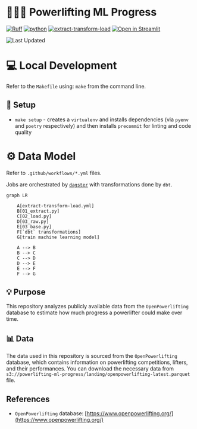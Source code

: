 # 💪🏋️‍♂️ Powerlifting ML Progress

[![Ruff](https://img.shields.io/endpoint?url=https://raw.githubusercontent.com/astral-sh/ruff/main/assets/badge/v2.json)](https://github.com/astral-sh/ruff)
[![python](https://img.shields.io/badge/Python-3.11-3776AB.svg?style=flat&logo=python&logoColor=white)](https://www.python.org)
[![extract-transform-load](https://github.com/namtonthat/powerlifting-ml-progress/actions/workflows/extract-transform-load.yml/badge.svg)](https://github.com/namtonthat/powerlifting-ml-progress/actions/workflows/extract-transform-load.yml)
[![Open in Streamlit](https://static.streamlit.io/badges/streamlit_badge_black_white.svg)](https://powerlifting.streamlit.app)

![Last Updated](https://img.shields.io/badge/Last%20Updated-2025--09--26-blue)
# :computer: Local Development

Refer to the `Makefile` using: `make` from the command line.
## :wrench: Setup
- `make setup` - creates a `virtualenv` and installs dependencies (via `pyenv` and `poetry` respectively) and then installs `precommit` for linting and code quality

# :gear: Data Model
Refer to `.github/workflows/*.yml` files.

Jobs are orchestrated by [`dagster`](https://github.com/dagster-io/dagster) with transformations done by `dbt`.

```mermaid
graph LR

    A[extract-transform-load.yml]
    B[01_extract.py]
    C[02_load.py]
    D[03_raw.py]
    E[03_base.py]
    F[`dbt` transformations]
    G[train machine learning model]

    A --> B
    B --> C
    C --> D
    D --> E
    E --> F
    F --> G
```

## 💡 Purpose

This repository analyzes publicly available data from the `OpenPowerlifting` database to estimate how much progress a powerlifter could make over time.

## 📊 Data

The data used in this repository is sourced from the `OpenPowerlifting` database, which contains information on powerlifting competitions, lifters, and their performances. You can download the necessary data from `s3://powerlifting-ml-progress/landing/openpowerlifting-latest.parquet` file.

##  References

- `OpenPowerlifting` database: [https://www.openpowerlifting.org/](https://www.openpowerlifting.org/)